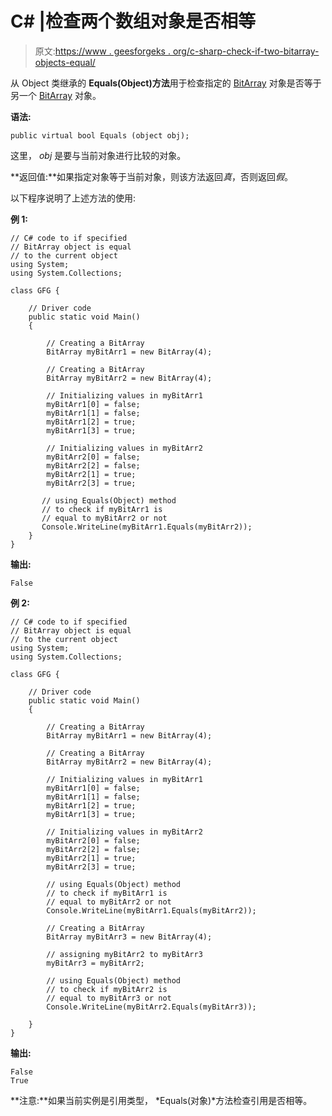 # C# |检查两个数组对象是否相等

> 原文:[https://www . geesforgeks . org/c-sharp-check-if-two-bitarray-objects-equal/](https://www.geeksforgeeks.org/c-sharp-check-if-two-bitarray-objects-are-equal/)

从 Object 类继承的 **Equals(Object)方法**用于检查指定的 [BitArray](https://www.geeksforgeeks.org/c-bitarray-class/) 对象是否等于另一个 [BitArray](https://www.geeksforgeeks.org/c-bitarray-class/) 对象。

**语法:**

```
public virtual bool Equals (object obj);
```

这里， *obj* 是要与当前对象进行比较的对象。

**返回值:**如果指定对象等于当前对象，则该方法返回*真*，否则返回*假*。

以下程序说明了上述方法的使用:

**例 1:**

```
// C# code to if specified 
// BitArray object is equal 
// to the current object
using System; 
using System.Collections; 

class GFG { 

    // Driver code 
    public static void Main() 
    { 

        // Creating a BitArray 
        BitArray myBitArr1 = new BitArray(4); 

        // Creating a BitArray 
        BitArray myBitArr2 = new BitArray(4); 

        // Initializing values in myBitArr1 
        myBitArr1[0] = false; 
        myBitArr1[1] = false; 
        myBitArr1[2] = true; 
        myBitArr1[3] = true; 

        // Initializing values in myBitArr2 
        myBitArr2[0] = false; 
        myBitArr2[2] = false; 
        myBitArr2[1] = true; 
        myBitArr2[3] = true; 

       // using Equals(Object) method 
       // to check if myBitArr1 is 
       // equal to myBitArr2 or not
       Console.WriteLine(myBitArr1.Equals(myBitArr2));         
    } 
} 
```

**输出:**

```
False

```

**例 2:**

```
// C# code to if specified
// BitArray object is equal
// to the current object
using System;
using System.Collections;

class GFG {

    // Driver code
    public static void Main()
    {

        // Creating a BitArray
        BitArray myBitArr1 = new BitArray(4);

        // Creating a BitArray
        BitArray myBitArr2 = new BitArray(4);

        // Initializing values in myBitArr1
        myBitArr1[0] = false;
        myBitArr1[1] = false;
        myBitArr1[2] = true;
        myBitArr1[3] = true;

        // Initializing values in myBitArr2
        myBitArr2[0] = false;
        myBitArr2[2] = false;
        myBitArr2[1] = true;
        myBitArr2[3] = true;

        // using Equals(Object) method
        // to check if myBitArr1 is
        // equal to myBitArr2 or not
        Console.WriteLine(myBitArr1.Equals(myBitArr2));

        // Creating a BitArray
        BitArray myBitArr3 = new BitArray(4);

        // assigning myBitArr2 to myBitArr3
        myBitArr3 = myBitArr2;

        // using Equals(Object) method
        // to check if myBitArr2 is
        // equal to myBitArr3 or not
        Console.WriteLine(myBitArr2.Equals(myBitArr3));

    }
}
```

**输出:**

```
False
True

```

**注意:**如果当前实例是引用类型， *Equals(对象)*方法检查引用是否相等。